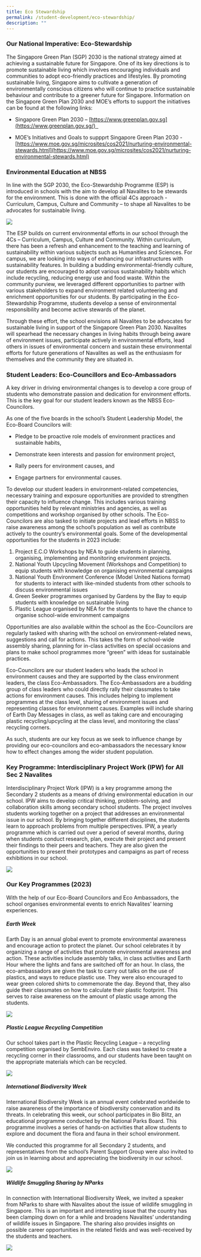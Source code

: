 ```yaml
---
title: Eco Stewardship
permalink: /student-development/eco-stewardship/
description: ""
---
```

### Our National Imperative: Eco-Stewardship

The Singapore Green Plan (SGP) 2030 is the national strategy aimed at achieving a sustainable future for Singapore. One of its key directions is to promote sustainable living which involves encouraging individuals and communities to adopt eco-friendly practices and lifestyles. By promoting sustainable living, Singapore aims to cultivate a generation of environmentally conscious citizens who will continue to practice sustainable behaviour and contribute to a greener future for Singapore. Information on the Singapore Green Plan 2030 and MOE’s efforts to support the initiatives can be found at the following links: 

*   Singapore Green Plan 2030 – [https://www.greenplan.gov.sg](https://www.greenplan.gov.sg/)  
    
*   MOE’s Initiatives and Goals to suppprt Singapore Green Plan 2030 - [https://www.moe.gov.sg/microsites/cos2021/nurturing-environmental-stewards.html](https://www.moe.gov.sg/microsites/cos2021/nurturing-environmental-stewards.html)

### Environmental Education at NBSS

In line with the SGP 2030, the Eco-Stewardship Programme (ESP) is introduced in schools with the aim to develop all Navalites to be stewards for the environment. This is done with the official 4Cs approach - Curriculum, Campus, Culture and Community – to shape all Navalites to be advocates for sustainable living.

![](/images/envedu1.png)

The ESP builds on current environmental efforts in our school through the 4Cs – Curriculum, Campus, Culture and Community. Within curriculum, there has been a refresh and enhancement to the teaching and learning of sustainability within various subjects such as Humanities and Sciences. For campus, we are looking into ways of enhancing our infrastructures with sustainability features. In building a budding environmental-friendly culture, our students are encouraged to adopt various sustainability habits which include recycling, reducing energy use and food waste. Within the community purview, we leveraged different opportunities to partner with various stakeholders to expand environment related volunteering and enrichment opportunities for our students. By participating in the Eco-Stewardship Programme, students develop a sense of environmental responsibility and become active stewards of the planet.   

Through these effort, the school envisions all Navalites to be advocates for sustainable living in support of the Singapore Green Plan 2030. Navalites will spearhead the necessary changes in living habits through being aware of environment issues, participate actively in environmental efforts, lead others in issues of environmental concern and sustain these environmental efforts for future generations of Navalites as well as the enthusiasm for themselves and the community they are situated in.

### Student Leaders: Eco-Councillors and Eco-Ambassadors

A key driver in driving environmental changes is to develop a core group of students who demonstrate passion and dedication for environment efforts. This is the key goal for our student leaders known as the NBSS Eco-Councilors.  

As one of the five boards in the school’s Student Leadership Model, the Eco-Board Councilors will:

*   Pledge to be proactive role models of environment practices and sustainable habits,  
    
*   Demonstrate keen interests and passion for environment project, 
    
*   Rally peers for environment causes, and  
    
*   Engage partners for environmental causes. 
    
To develop our student leaders in environment-related competencies, necessary training and exposure opportunities are provided to strengthen their capacity to influence change. This includes various training opportunities held by relevant ministries and agencies, as well as competitions and workshop organised by other schools. The Eco-Councilors are also tasked to initiate projects and lead efforts in NBSS to raise awareness among the school’s population as well as contribute actively to the country’s environmental goals. Some of the developmental opportunities for the students in 2023 include: 

1.  Project E.C.O Workshops by NEA to guide students in planning, organising, implementing and monitoring environment projects.  
2.  National Youth Upcycling Movement (Workshops and Competition) to equip students with knowledge on organising environmental campaigns
3.  National Youth Environment Conference (Model United Nations format) for students to interact with like-minded students from other schools to discuss environmental issues
4.  Green Seeker programmes organised by Gardens by the Bay to equip students with knowledge on sustainable living 
5.  Plastic League organised by NEA for the students to have the chance to organise school-wide environment campaigns 

Opportunities are also available within the school as the Eco-Councilors are regularly tasked with sharing with the school on environment-related news, suggestions and call for actions. This takes the form of school-wide assembly sharing, planning for in-class activities on special occasions and plans to make school programmes more “green” with ideas for sustainable practices.  

Eco-Councilors are our student leaders who leads the school in environment causes and they are supported by the class environment leaders, the class Eco-Ambassadors. The Eco-Ambassadors are a budding group of class leaders who could directly rally their classmates to take actions for environment causes. This includes helping to implement programmes at the class level, sharing of environment issues and representing classes for environment causes. Examples will include sharing of Earth Day Messages in class, as well as taking care and encouraging plastic recycling/upcycling at the class level, and monitoring the class’ recycling corners.  

As such, students are our key focus as we seek to influence change by providing our eco-councilors and eco-ambassadors the necessary know how to effect changes among the wider student population.

### Key Programme: Interdisciplinary Project Work (IPW) for All Sec 2 Navalites

Interdisciplinary Project Work (IPW) is a key programme among the Secondary 2 students as a means of driving environmental education in our school. IPW aims to develop critical thinking, problem-solving, and collaboration skills among secondary school students. The project involves students working together on a project that addresses an environmental issue in our school. By bringing together different disciplines, the students learn to approach problems from multiple perspectives. IPW, a yearly programme which is carried out over a period of several months, during when students conduct research, plan, execute their project and present their findings to their peers and teachers. They are also given the opportunities to present their prototypes and campaigns as part of recess exhibitions in our school.

![](/images/envedu6.png)

### Our Key Programmes (2023)

With the help of our Eco-Board Councilors and Eco Ambassadors, the school organises environmental events to enrich Navalites’ learning experiences.  

##### Earth Week

Earth Day is an annual global event to promote environmental awareness and encourage action to protect the planet. Our school celebrates it by organizing a range of activities that promote environmental awareness and action. These activities include assembly talks, in class activities and Earth Hour where the lights and fans are switched off for an hour. In class, the eco\-ambassadors are given the task to carry out talks on the use of plastics, and ways to reduce plastic use. They were also encouraged to wear green colored shirts to commemorate the day. Beyond that, they also guide their classmates on how to calculate their plastic footprint. This serves to raise awareness on the amount of plastic usage among the students.

![](/images/envedu2.png)

##### Plastic League Recycling Competition  

Our school takes part in the Plastic Recycling League – a recycling competition organised by SembEnviro. Each class was tasked to create a recycling corner in their classrooms, and our students have been taught on the appropriate materials which can be recycled.

![](/images/envedu3.png)

##### International Biodiversity Week 

International Biodiversity Week is an annual event celebrated worldwide to raise awareness of the importance of biodiversity conservation and its threats. In celebrating this week, our school participates in Bio Blitz, an educational programme conducted by the National Parks Board. This programme involves a series of hands-on activities that allow students to explore and document the flora and fauna in their school environment. 

We conducted this programme for all Secondary 2 students, and representatives from the school’s Parent Support Group were also invited to join us in learning about and appreciating the biodiversity in our school.

![](/images/envedu4.png)

##### Wildlife Smuggling Sharing by NParks 

In connection with International Biodiversity Week, we invited a speaker from NParks to share with Navalites about the issue of wildlife smuggling in Singapore. This is an important and interesting issue that the country has been clamping down on for a while and broadens Navalites’ understanding of wildlife issues in Singapore. The sharing also provides insights on possible career opportunities in the related fields and was well-received by the students and teachers.

![](/images/envedu5.png)

